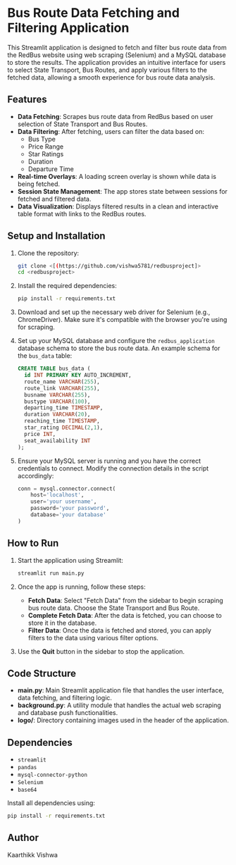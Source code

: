 # Bus Route Data Fetching and Filtering Application

This Streamlit application is designed to fetch and filter bus route data from the RedBus website using web scraping (Selenium) and a MySQL database to store the results. The application provides an intuitive interface for users to select State Transport, Bus Routes, and apply various filters to the fetched data, allowing a smooth experience for bus route data analysis.

## Features

- **Data Fetching**: Scrapes bus route data from RedBus based on user selection of State Transport and Bus Routes.
- **Data Filtering**: After fetching, users can filter the data based on:
  - Bus Type
  - Price Range
  - Star Ratings
  - Duration
  - Departure Time
- **Real-time Overlays**: A loading screen overlay is shown while data is being fetched.
- **Session State Management**: The app stores state between sessions for fetched and filtered data.
- **Data Visualization**: Displays filtered results in a clean and interactive table format with links to the RedBus routes.

## Setup and Installation

1. Clone the repository:
    ```bash
    git clone <[(https://github.com/vishwa5781/redbusproject]>
    cd <redbusproject>
    ```

2. Install the required dependencies:
    ```bash
    pip install -r requirements.txt
    ```

3. Download and set up the necessary web driver for Selenium (e.g., ChromeDriver). Make sure it's compatible with the browser you're using for scraping.

4. Set up your MySQL database and configure the `redbus_application` database schema to store the bus route data. An example schema for the `bus_data` table:

    ```sql
    CREATE TABLE bus_data (
      id INT PRIMARY KEY AUTO_INCREMENT,
      route_name VARCHAR(255),
      route_link VARCHAR(255),
      busname VARCHAR(255),
      bustype VARCHAR(100),
      departing_time TIMESTAMP,
      duration VARCHAR(20),
      reaching_time TIMESTAMP,
      star_rating DECIMAL(2,1),
      price INT,
      seat_availability INT
    );
    ```

5. Ensure your MySQL server is running and you have the correct credentials to connect. Modify the connection details in the script accordingly:

    ```python
    conn = mysql.connector.connect(
        host='localhost',
        user='your username',
        password='your password',
        database='your database'
    )
    ```

## How to Run

1. Start the application using Streamlit:
    ```bash
    streamlit run main.py
    ```

2. Once the app is running, follow these steps:
   - **Fetch Data**: Select "Fetch Data" from the sidebar to begin scraping bus route data. Choose the State Transport and Bus Route.
   - **Complete Fetch Data**: After the data is fetched, you can choose to store it in the database.
   - **Filter Data**: Once the data is fetched and stored, you can apply filters to the data using various filter options.
   
3. Use the **Quit** button in the sidebar to stop the application.

## Code Structure

- **main.py**: Main Streamlit application file that handles the user interface, data fetching, and filtering logic.
- **background.py**: A utility module that handles the actual web scraping and database push functionalities.
- **logo/**: Directory containing images used in the header of the application.

## Dependencies

- `streamlit`
- `pandas`
- `mysql-connector-python`
- `Selenium`
- `base64`

Install all dependencies using:

```bash
pip install -r requirements.txt
```

## Author

Kaarthikk Vishwa

